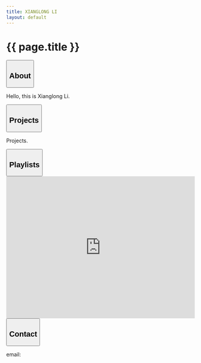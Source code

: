 ```yaml
---
title: XIANGLONG LI
layout: default
---
```


# {{ page.title }}
<div id="about" class="collapsible">
    <button class="collapsibleButton">
        <h2>About</h2>
    </button>
    <div class="collapsibleContent">
        <p>
            Hello, this is Xianglong Li.
        </p>
    </div>
</div>

<div id="projects" class="collapsible">
    <button class="collapsibleButton">
        <h2>Projects</h2>
    </button>
    <div class="collapsibleContent">
        <p>
            Projects.
        </p>
    </div>
</div>

<div id="playlists" class="collapsible">
    <button class="collapsibleButton">
        <h2>Playlists</h2>
    </button>
    <div class="collapsibleContent">
        <iframe 
                src="https://open.spotify.com/embed/playlist/4ieXQqKXgt5zGtdmuvP8oC" 
                width="100%" 
                height="380" 
                frameBorder="0" 
                allowtransparency="true" 
                allow="encrypted-media">
        </iframe>
    </div>
</div>

<div id="contact" class="collapsible">
    <button class="collapsibleButton">
        <h2>Contact</h2>
    </button>
    <div class="collapsibleContent">
        <p>
            email: 
        </p>
    </div>
</div>

